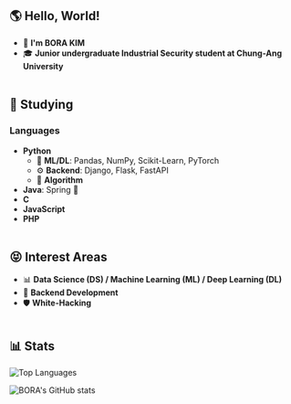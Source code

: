 
## 🌎 Hello, World!

- 👋 **I'm BORA KIM**
- 🎓 **Junior undergraduate Industrial Security student at Chung-Ang University**<br><br>

  

## 📘 Studying
###  **Languages**
- **Python**
  - 🧠 **ML/DL**: Pandas, NumPy, Scikit-Learn, PyTorch
  - ⚙️ **Backend**: Django, Flask, FastAPI
  - 📐 **Algorithm**
- **Java**: Spring 🍃
- **C**
- **JavaScript**
- **PHP**<br><br>

  

## 😝 **Interest Areas**
- 📊 **Data Science (DS) / Machine Learning (ML) / Deep Learning (DL)**
- 🔧 **Backend Development**
- 🛡️ **White-Hacking**<br><br>

  


## 📊 **Stats**
![Top Languages](https://github-readme-stats-git-masterrstaa-rickstaa.vercel.app/api/top-langs/?username=BORA040126&hide=scss,html,css)

![BORA's GitHub stats](https://github-readme-stats.vercel.app/api?username=BORA040126&show_icons=true&theme=cobalt)


